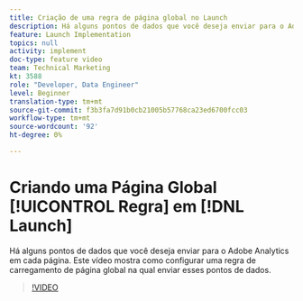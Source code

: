 ```yaml
---
title: Criação de uma regra de página global no Launch
description: Há alguns pontos de dados que você deseja enviar para o Adobe Analytics em cada página. Este vídeo mostra como configurar uma regra de carregamento de página global para enviar esses pontos de dados.
feature: Launch Implementation
topics: null
activity: implement
doc-type: feature video
team: Technical Marketing
kt: 3588
role: "Developer, Data Engineer"
level: Beginner
translation-type: tm+mt
source-git-commit: f3b3fa7d91b0cb21005b57768ca23ed6700fcc03
workflow-type: tm+mt
source-wordcount: '92'
ht-degree: 0%

---
```



# Criando uma Página Global [!UICONTROL Regra] em [!DNL Launch]

Há alguns pontos de dados que você deseja enviar para o Adobe Analytics em cada página. Este vídeo mostra como configurar uma regra de carregamento de página global na qual enviar esses pontos de dados.

>[!VIDEO](https://video.tv.adobe.com/v/28769/?quality=12)
